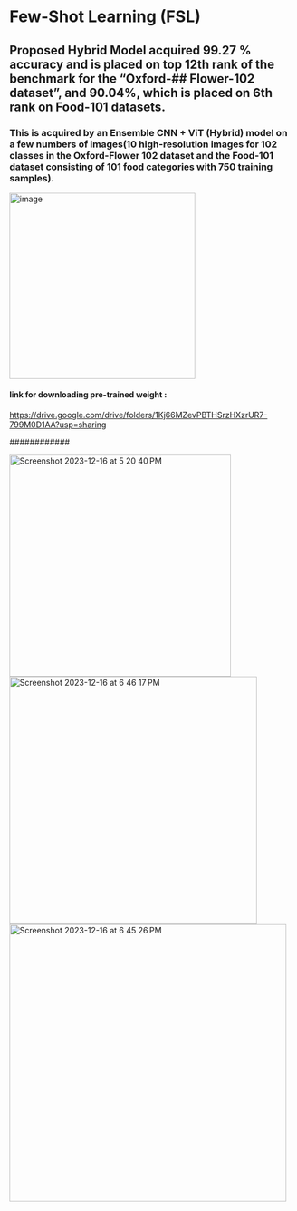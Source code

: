 # Few-Shot Learning (FSL) 
## Proposed Hybrid Model acquired 99.27 % accuracy and is placed on top 12th rank of the benchmark for the “Oxford-## Flower-102 dataset”, and 90.04%, which is placed on 6th rank on Food-101 datasets. 


### This is acquired by an Ensemble CNN + ViT  (Hybrid) model on a few  numbers of images(10 high-resolution images for 102 classes in the Oxford-Flower 102 dataset and the Food-101 dataset consisting of 101 food categories with 750 training samples).
<img width="328" alt="image" src="https://github.com/arminn84/Machine-Learning/assets/150948007/ee7dde28-206b-464c-b43c-dbf8b83d9643">

#### link for downloading pre-trained weight  :
https://drive.google.com/drive/folders/1Kj66MZevPBTHSrzHXzrUR7-799M0D1AA?usp=sharing


############


<img width="391" alt="Screenshot 2023-12-16 at 5 20 40 PM" src="https://github.com/arminn84/Machine-Learning/assets/150948007/51bc4a59-e203-4f54-afde-adc2109b9d52">
<img width="437" alt="Screenshot 2023-12-16 at 6 46 17 PM" src="https://github.com/arminn84/Machine-Learning/assets/150948007/e3b75bb7-7609-4dcc-b6be-98734c61c075">
<img width="489" alt="Screenshot 2023-12-16 at 6 45 26 PM" src="https://github.com/arminn84/Machine-Learning/assets/150948007/a4860525-2f88-49c6-880a-66134d179c7b">




